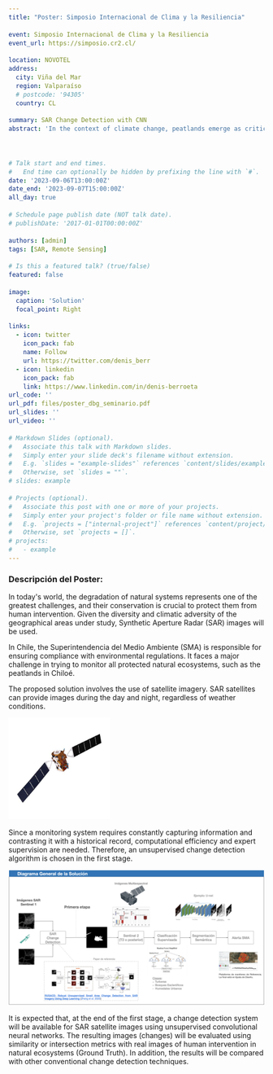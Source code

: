 ```yaml
---
title: "Poster: Simposio Internacional de Clima y la Resiliencia"

event: Simposio Internacional de Clima y la Resiliencia
event_url: https://simposio.cr2.cl/

location: NOVOTEL
address:
  city: Viña del Mar
  region: Valparaíso
  # postcode: '94305'
  country: CL

summary: SAR Change Detection with CNN
abstract: 'In the context of climate change, peatlands emerge as critical ecosystems due to their capacity to store carbon. To protect and monitor these ecosystems, synthetic aperture radar (SAR) satellite data are used due to their ability to cover large areas and operate in various atmospheric conditions. In this thesis, an unsupervised approach based on convolutional neural networks is proposed to detect changes in the territory. This approach allows identifying areas potentially affected by natural or human factors. The results obtained show that this method is more efficient and accurate than conventional change detection methods. As a conclusion, the feasibility of detecting changes even in adverse atmospheric conditions using SAR images and Deep Learning techniques is highlighted. These findings represent a significant contribution to the monitoring and conservation of peatlands, and contribute to the understanding and mitigation of climate change.'



# Talk start and end times.
#   End time can optionally be hidden by prefixing the line with `#`.
date: '2023-09-06T13:00:00Z'
date_end: '2023-09-07T15:00:00Z'
all_day: true

# Schedule page publish date (NOT talk date).
# publishDate: '2017-01-01T00:00:00Z'

authors: [admin]
tags: [SAR, Remote Sensing]

# Is this a featured talk? (true/false)
featured: false

image:
  caption: 'Solution'
  focal_point: Right

links:
  - icon: twitter
    icon_pack: fab
    name: Follow
    url: https://twitter.com/denis_berr
  - icon: linkedin
    icon_pack: fab
    link: https://www.linkedin.com/in/denis-berroeta
url_code: ''
url_pdf: files/poster_dbg_seminario.pdf
url_slides: ''
url_video: ''

# Markdown Slides (optional).
#   Associate this talk with Markdown slides.
#   Simply enter your slide deck's filename without extension.
#   E.g. `slides = "example-slides"` references `content/slides/example-slides.md`.
#   Otherwise, set `slides = ""`.
# slides: example

# Projects (optional).
#   Associate this post with one or more of your projects.
#   Simply enter your project's folder or file name without extension.
#   E.g. `projects = ["internal-project"]` references `content/project/deep-learning/index.md`.
#   Otherwise, set `projects = []`.
# projects:
#   - example
---
```


### Descripción del Poster:

In today's world, the degradation of natural systems represents one of the greatest challenges, and their conservation is crucial to protect them from human intervention. Given the diversity and climatic adversity of the geographical areas under study, Synthetic Aperture Radar (SAR) images will be used.

In Chile, the Superintendencia del Medio Ambiente (SMA) is responsible for ensuring compliance with environmental regulations. It faces a major challenge in trying to monitor all protected natural ecosystems, such as the peatlands in Chiloé.

The proposed solution involves the use of satellite imagery. SAR satellites can provide images during the day and night, regardless of weather conditions.

<img src="Sentinel_1.jpeg" alt = "Sentinel 1. Synthetic Aperture Radar (SAR)" width="200" height="200" />


Since a monitoring system requires constantly capturing information and contrasting it with a historical record, computational efficiency and expert supervision are needed. Therefore, an unsupervised change detection algorithm is chosen in the first stage.

![Solution Diagram](solution.png)

It is expected that, at the end of the first stage, a change detection system will be available for SAR satellite images using unsupervised convolutional neural networks. The resulting images (changes) will be evaluated using similarity or intersection metrics with real images of human intervention in natural ecosystems (Ground Truth). In addition, the results will be compared with other conventional change detection techniques.
